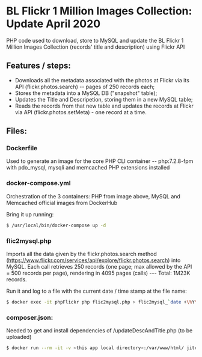 # BL Flickr 1 Million Images Collection: Update April 2020
PHP code used to download, store to MySQL and update the BL Flickr 1 Million Images Collection (records' title and description) using Flickr API


## Features / steps:

- Downloads all the metadata associated with the photos at Flickr via its API (flickr.photos.search) -- pages of 250 records each;
- Stores the metadata into a MySQL DB ("snapshot" table);
- Updates the Title and Descripetion, storing them in a new MySQL table;
- Reads the records from that new table and updates the records at Flickr via API (flickr.photos.setMeta) - one record at a time.

## Files:

### Dockerfile
Used to generate an image for the core PHP CLI container -- php:7.2.8-fpm with pdo_mysql, mysqli and memcached PHP extensions installed

### docker-compose.yml
Orchestration of the 3 containers: PHP from image above, MySQL and Memcached official images from DockerHub

Bring it up running:
```sh
$ /usr/local/bin/docker-compose up -d
```
### flic2mysql.php
Imports all the data given by the flickr.photos.search method (https://www.flickr.com/services/api/explore/flickr.photos.search) into MySQL. Each call retrieves 250 records (one page; max allowed by the API = 500 records per page), rendering in 4095 pages (calls) --- Total: 1M23K records.

Run it and log to a file with the current date / time stamp at the file name:
```sh
$ docker exec -it phpFlickr php flic2mysql.php > flic2mysql_`date +\%Y\%m\%d-\%H\%M`.txt
```
### composer.json:
Needed to get and install dependencies of <this app local directory>/updateDescAndTitle.php (to be uploaded)
```sh
$ docker run --rm -it -v <this app local directory>:/var/www/html/ jitesoft/composer php phpflickr/updateDescAndTitle.php
```
